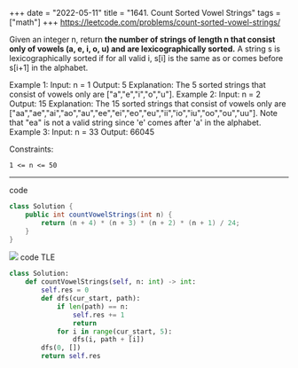 +++ 
date = "2022-05-11"
title = "1641. Count Sorted Vowel Strings"
tags = ["math"]
+++
https://leetcode.com/problems/count-sorted-vowel-strings/

Given an integer n, return __the number of strings of length __n__ that consist only of vowels (__a__, __e__, __i__, __o__, __u__) and are lexicographically sorted.__
A string s is lexicographically sorted if for all valid i, s[i] is the same as or comes before s[i+1] in the alphabet.
 
Example 1:
Input: n = 1 Output: 5 Explanation: The 5 sorted strings that consist of vowels only are ["a","e","i","o","u"].
Example 2:
Input: n = 2 Output: 15 Explanation: The 15 sorted strings that consist of vowels only are ["aa","ae","ai","ao","au","ee","ei","eo","eu","ii","io","iu","oo","ou","uu"]. Note that "ea" is not a valid string since 'e' comes after 'a' in the alphabet. 
Example 3:
Input: n = 33 Output: 66045 
 
Constraints:

	1 <= n <= 50 

---
code 
```java
class Solution {
    public int countVowelStrings(int n) {
        return (n + 4) * (n + 3) * (n + 2) * (n + 1) / 24;
    }
}
```
![](https://i.imgur.com/Au2RLhv.png)
code  TLE
```py
class Solution:
    def countVowelStrings(self, n: int) -> int:
        self.res = 0
        def dfs(cur_start, path):
            if len(path) == n: 
                self.res += 1
                return
            for i in range(cur_start, 5):
                dfs(i, path + [i])
        dfs(0, [])
        return self.res
```
